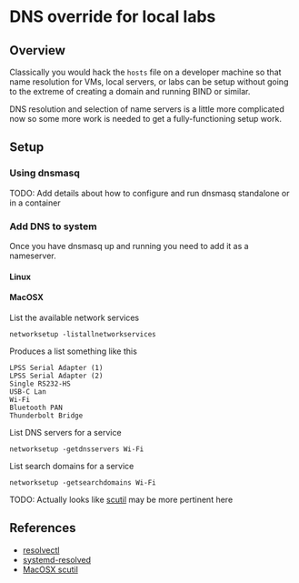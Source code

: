 # DNS override for local labs

## Overview

Classically you would hack the `hosts` file on a developer machine so that name resolution for 
VMs, local servers, or labs can be setup without going to the extreme of creating a domain and 
running BIND or similar.

DNS resolution and selection of name servers is a little more complicated now so some more work
is needed to get a fully-functioning setup work.


## Setup

### Using dnsmasq

TODO: Add details about how to configure and run dnsmasq standalone or in a container



### Add DNS to system

Once you have dnsmasq up and running you need to add it as a nameserver.


#### Linux




#### MacOSX

List the available network services

```
networksetup -listallnetworkservices
```

Produces a list something like this

```
LPSS Serial Adapter (1)
LPSS Serial Adapter (2)
Single RS232-HS
USB-C Lan
Wi-Fi
Bluetooth PAN
Thunderbolt Bridge
```

List DNS servers for a service

```
networksetup -getdnsservers Wi-Fi
```


List search domains for a service

```
networksetup -getsearchdomains Wi-Fi
```

TODO: Actually looks like [scutil](https://ss64.com/osx/scutil.html) may be more pertinent here 



## References

* [resolvectl](https://www.freedesktop.org/software/systemd/man/resolvectl.html)
* [systemd-resolved](https://wiki.archlinux.org/index.php/Systemd-resolved)
* [MacOSX scutil](https://ss64.com/osx/scutil.html)
